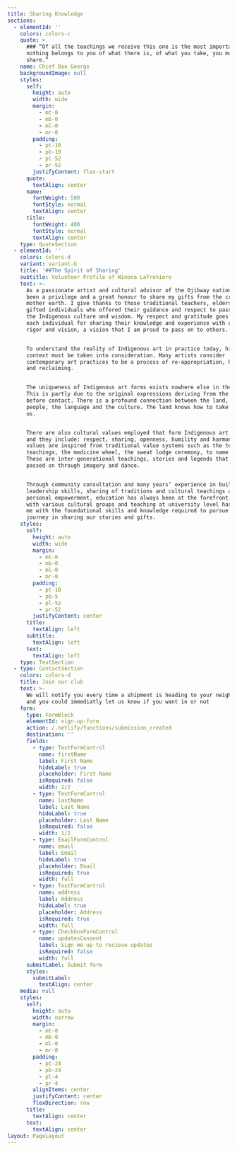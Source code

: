 ```yaml
---
title: Sharing Knowledge
sections:
  - elementId: ''
    colors: colors-c
    quote: >
      ### “Of all the teachings we receive this one is the most important:
      nothing belongs to you of what there is, of what you take, you must
      share.”
    name: Chief Dan George
    backgroundImage: null
    styles:
      self:
        height: auto
        width: wide
        margin:
          - mt-0
          - mb-0
          - ml-0
          - mr-0
        padding:
          - pt-10
          - pb-10
          - pl-52
          - pr-52
        justifyContent: flex-start
      quote:
        textAlign: center
      name:
        fontWeight: 500
        fontStyle: normal
        textAlign: center
      title:
        fontWeight: 400
        fontStyle: normal
        textAlign: center
    type: QuoteSection
  - elementId: ''
    colors: colors-d
    variant: variant-b
    title: '##The Spirit of Sharing'
    subtitle: Volunteer Profile of Winona Lafreniere
    text: >-
      As a passionate artist and cultural advisor of the Ojibway nation, it has
      been a privilege and a great honour to share my gifts from the creator and
      mother earth. I give thanks to those traditional teachers, elders and
      gifted individuals who offered their guidance and respect to passing on
      the Indigenous culture and wisdom. My respect and gratitude goes out to
      each individual for sharing their knowledge and experience with openness,
      rigor and vision, a vision that I am proud to pass on to others.


      To understand the reality of Indigenous art in practice today, history and
      context must be taken into consideration. Many artists consider
      contemporary art practices to be a process of re-appropriation, healing
      and reclaiming.


      The uniqueness of Indigenous art forms exists nowhere else in the world.
      This is partly due to the original expressions deriving from the land
      before contact. There is a profound connection between the land, the
      people, the language and the culture. The land knows how to take care of
      us.


      There are also cultural values employed that form Indigenous art practices
      and they include: respect, sharing, openness, humility and harmony. These
      values are inspired from traditional value systems such as the teepee
      teachings, the medicine wheel, the sweat lodge ceremony, to name a few.
      These are inter-generational teachings, stories and legends that are
      passed on through imagery and dance.


      Through community consultation and many years’ experience in building
      leadership skills, sharing of traditions and cultural teachings and
      personal empowerment, education has always been at the forefront. Working
      with various cultural groups and teaching at university level has provided
      me with the foundational skills and knowledge required to pursue my
      journey in sharing our stories and gifts.
    styles:
      self:
        height: auto
        width: wide
        margin:
          - mt-0
          - mb-0
          - ml-0
          - mr-0
        padding:
          - pt-10
          - pb-5
          - pl-52
          - pr-52
        justifyContent: center
      title:
        textAlign: left
      subtitle:
        textAlign: left
      text:
        textAlign: left
    type: TextSection
  - type: ContactSection
    colors: colors-d
    title: Join our club
    text: >-
      We will notify you every time a shipment is heading to your neighborhood,
      and you could immediatly let us know if you want in or not
    form:
      type: FormBlock
      elementId: sign-up-form
      action: /.netlify/functions/submission_created
      destination: ''
      fields:
        - type: TextFormControl
          name: firstName
          label: First Name
          hideLabel: true
          placeholder: First Name
          isRequired: false
          width: 1/2
        - type: TextFormControl
          name: lastName
          label: Last Name
          hideLabel: true
          placeholder: Last Name
          isRequired: false
          width: 1/2
        - type: EmailFormControl
          name: email
          label: Email
          hideLabel: true
          placeholder: Email
          isRequired: true
          width: full
        - type: TextFormControl
          name: address
          label: Address
          hideLabel: true
          placeholder: Address
          isRequired: true
          width: full
        - type: CheckboxFormControl
          name: updatesConsent
          label: Sign me up to recieve updates
          isRequired: false
          width: full
      submitLabel: Submit form
      styles:
        submitLabel:
          textAlign: center
    media: null
    styles:
      self:
        height: auto
        width: narrow
        margin:
          - mt-0
          - mb-0
          - ml-0
          - mr-0
        padding:
          - pt-24
          - pb-24
          - pl-4
          - pr-4
        alignItems: center
        justifyContent: center
        flexDirection: row
      title:
        textAlign: center
      text:
        textAlign: center
layout: PageLayout
---
```

